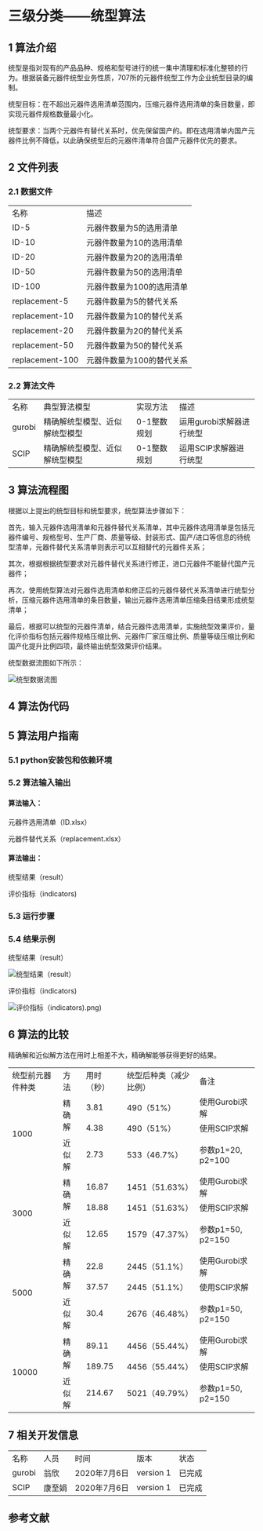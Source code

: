 # **三级分类——统型算法**

## **1 算法介绍**
统型是指对现有的产品品种、规格和型号进行的统一集中清理和标准化整顿的行为。根据装备元器件统型业务性质，707所的元器件统型工作为企业统型目录的编制。

统型目标：在不超出元器件选用清单范围内，压缩元器件选用清单的条目数量，即实现元器件规格数量最小化。

统型要求：当两个元器件有替代关系时，优先保留国产的。即在选用清单内国产元器件比例不降低，以此确保统型后的元器件清单符合国产元器件优先的要求。

## **2 文件列表**
### 2.1 数据文件
<table>
   <tr>
      <td>名称</td>
      <td>描述</td>
   </tr>
   <tr>
      <td>ID-5</td>
      <td>元器件数量为5的选用清单</td>
   </tr>
   <tr>
      <td>ID-10</td>
      <td>元器件数量为10的选用清单</td>
   </tr>
   <tr>
      <td>ID-20</td>
      <td>元器件数量为20的选用清单</td>
   </tr>
   <tr>
      <td>ID-50</td>
      <td>元器件数量为50的选用清单</td>
   </tr>
   <tr>
      <td>ID-100</td>
      <td>元器件数量为100的选用清单</td>
   </tr>
   <tr>
      <td>replacement-5</td>
      <td>元器件数量为5的替代关系</td>
   </tr>
   <tr>
      <td>replacement-10</td>
      <td>元器件数量为10的替代关系</td>
   </tr>
   <tr>
      <td>replacement-20</td>
      <td>元器件数量为20的替代关系</td>
   </tr>
   <tr>
      <td>replacement-50</td>
      <td>元器件数量为50的替代关系</td>
   </tr>
   <tr>
      <td>replacement-100</td>
      <td>元器件数量为100的替代关系</td>
   </tr>
</table>

### 2.2 算法文件
<table>
   <tr>
      <td>名称</td>
      <td>典型算法模型</td>
      <td>实现方法</td>
      <td>描述</td>
   </tr>
   <tr>
      <td>gurobi</td>
      <td>精确解统型模型、近似解统型模型</td>
      <td>0-1整数规划</td>
      <td>运用gurobi求解器进行统型</td>
   </tr>
   <tr>
      <td>SCIP</td>
      <td>精确解统型模型、近似解统型模型</td>
      <td>0-1整数规划</td>
      <td>运用SCIP求解器进行统型</td>
   </tr>
</table>

## **3 算法流程图**
根据以上提出的统型目标和统型要求，统型算法步骤如下：

首先，输入元器件选用清单和元器件替代关系清单，其中元器件选用清单是包括元器件编号、规格型号、生产厂商、质量等级、封装形式、国产/进口等信息的待统型清单，元器件替代关系清单则表示可以互相替代的元器件关系；

其次，根据根据统型要求对元器件替代关系进行修正，进口元器件不能替代国产元器件；

再次，使用统型算法对元器件选用清单和修正后的元器件替代关系清单进行统型分析，压缩元器件选用清单的条目数量，输出元器件选用清单压缩条目结果形成统型清单；

最后，根据可以统型的元器件清单，结合元器件选用清单，实施统型效果评价，量化评价指标包括元器件规格压缩比例、元器件厂家压缩比例、质量等级压缩比例和国产化提升比例四项，最终输出统型效果评价结果。

统型数据流图如下所示：

![统型数据流图](/统型数据流图.png)

## **4 算法伪代码**



## **5 算法用户指南**
### 5.1 python安装包和依赖环境

### 5.2 算法输入输出
#### 算法输入：
元器件选用清单（ID.xlsx）

元器件替代关系（replacement.xlsx）

#### 算法输出：
统型结果（result）

评价指标（indicators)

### 5.3 运行步骤


### 5.4 结果示例
统型结果（result）

![统型结果（result）](/统型结果（result）.png)

评价指标（indicators)

![评价指标（indicators)](/评价指标（indicators).png)

## **6 算法的比较**
精确解和近似解方法在用时上相差不大，精确解能够获得更好的结果。

<table>
   <tr>
      <td>统型前元器件种类</td>
      <td>方法</td>
      <td>用时（秒）</td>
      <td>统型后种类（减少比例）</td>
      <td>备注</td>
   </tr>
   <tr>
      <td rowspan="3">1000</td>
      <td rowspan="2">精确解</td>
      <td>3.81</td>
      <td>490（51%）</td>
      <td>使用Gurobi求解</td>
   </tr>
   <tr>
      <td>4.38</td>
      <td>490（51%）</td>
      <td>使用SCIP求解</td>
   </tr>
   <tr>
      <td>近似解</td>
      <td>2.73</td>
      <td>533（46.7%）</td>
      <td>参数p1=20, p2=100</td>
   </tr>
   <tr>
      <td rowspan="3">3000</td>
      <td rowspan="2">精确解</td>
      <td>16.87</td>
      <td>1451（51.63%）</td>
      <td>使用Gurobi求解</td>
   </tr>
   <tr>
      <td>18.88</td>
      <td>1451（51.63%）</td>
      <td>使用SCIP求解</td>
   </tr>
   <tr>
      <td>近似解</td>
      <td>12.65</td>
      <td>1579（47.37%）</td>
      <td>参数p1=50, p2=150</td>
   </tr>
   <tr>
      <td rowspan="3">5000</td>
      <td rowspan="2">精确解</td>
      <td>22.8</td>
      <td>2445（51.1%）</td>
      <td>使用Gurobi求解</td>
   </tr>
   <tr>
      <td>37.57</td>
      <td>2445（51.1%）</td>
      <td>使用SCIP求解</td>
   </tr>
   <tr>
      <td>近似解</td>
      <td>30.4</td>
      <td>2676（46.48%）</td>
      <td>参数p1=50, p2=150</td>
   </tr>
   <tr>
      <td rowspan="3">10000</td>
      <td rowspan="2">精确解</td>
      <td>89.11</td>
      <td>4456（55.44%）</td>
      <td>使用Gurobi求解</td>
   </tr>
   <tr>
      <td>189.75</td>
      <td>4456（55.44%）</td>
      <td>使用SCIP求解</td>
   </tr>
   <tr>
      <td>近似解</td>
      <td>214.67</td>
      <td>5021（49.79%）</td>
      <td>参数p1=50, p2=150</td>
   </tr>
</table>

## **7 相关开发信息**
<table>
   <tr>
      <td>名称</td>
      <td>人员</td>
      <td>时间</td>
      <td>版本</td>
      <td>状态</td>
   </tr>
   <tr>
      <td>gurobi</td>
      <td>翁欣</td>
      <td>2020年7月6日</td>
      <td>version 1</td>
      <td>已完成</td>
   </tr>
   <tr>
      <td>SCIP</td>
      <td>康至娟</td>
      <td>2020年7月6日</td>
      <td>version 1</td>
      <td>已完成</td>
   </tr>
</table>

## **参考文献**

